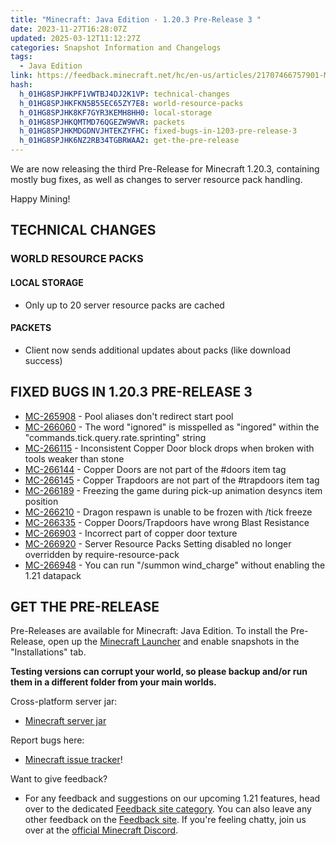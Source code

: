 ```yaml
---
title: "Minecraft: Java Edition - 1.20.3 Pre-Release 3 "
date: 2023-11-27T16:28:07Z
updated: 2025-03-12T11:12:27Z
categories: Snapshot Information and Changelogs
tags:
  - Java Edition
link: https://feedback.minecraft.net/hc/en-us/articles/21707466757901-Minecraft-Java-Edition-1-20-3-Pre-Release-3
hash:
  h_01HG8SPJHKPF1VWTBJ4DJ2K1VP: technical-changes
  h_01HG8SPJHKFKN5B55EC65ZY7E8: world-resource-packs
  h_01HG8SPJHK8KF7GYR3KEMH8HH0: local-storage
  h_01HG8SPJHKQMTMD76QGEZW9WVR: packets
  h_01HG8SPJHKMDGDNVJHTEKZYFHC: fixed-bugs-in-1203-pre-release-3
  h_01HG8SPJHK6NZ2RB34TGBRWAA2: get-the-pre-release
---
```


We are now releasing the third Pre-Release for Minecraft 1.20.3, containing mostly bug fixes, as well as changes to server resource pack handling.

Happy Mining!

## TECHNICAL CHANGES

### WORLD RESOURCE PACKS

#### LOCAL STORAGE

- Only up to 20 server resource packs are cached

#### PACKETS

- Client now sends additional updates about packs (like download success)

## FIXED BUGS IN 1.20.3 PRE-RELEASE 3

- [MC-265908](https://bugs.mojang.com/browse/MC-265908) - Pool aliases don't redirect start pool
- [MC-266060](https://bugs.mojang.com/browse/MC-266060) - The word "ignored" is misspelled as "ingored" within the "commands.tick.query.rate.sprinting" string
- [MC-266115](https://bugs.mojang.com/browse/MC-266115) - Inconsistent Copper Door block drops when broken with tools weaker than stone
- [MC-266144](https://bugs.mojang.com/browse/MC-266144) - Copper Doors are not part of the \#doors item tag
- [MC-266145](https://bugs.mojang.com/browse/MC-266145) - Copper Trapdoors are not part of the \#trapdoors item tag
- [MC-266189](https://bugs.mojang.com/browse/MC-266189) - Freezing the game during pick-up animation desyncs item position
- [MC-266210](https://bugs.mojang.com/browse/MC-266210) - Dragon respawn is unable to be frozen with /tick freeze
- [MC-266335](https://bugs.mojang.com/browse/MC-266335) - Copper Doors/Trapdoors have wrong Blast Resistance
- [MC-266903](https://bugs.mojang.com/browse/MC-266903) - Incorrect part of copper door texture
- [MC-266920](https://bugs.mojang.com/browse/MC-266920) - Server Resource Packs Setting disabled no longer overridden by require-resource-pack
- [MC-266948](https://bugs.mojang.com/browse/MC-266948) - You can run "/summon wind_charge" without enabling the 1.21 datapack

## GET THE PRE-RELEASE

Pre-Releases are available for Minecraft: Java Edition. To install the Pre-Release, open up the [Minecraft Launcher](https://www.minecraft.net/download.html) and enable snapshots in the "Installations" tab.

**Testing versions can corrupt your world, so please backup and/or run them in a different folder from your main worlds.**

Cross-platform server jar:

- [Minecraft server jar](https://piston-data.mojang.com/v1/objects/3802cf61288841f29f0af0d7c73ab58094be34cd/server.jar)

Report bugs here:

- [Minecraft issue tracker](https://bugs.mojang.com/projects/MC/summary)!

Want to give feedback?

- For any feedback and suggestions on our upcoming 1.21 features, head over to the dedicated [Feedback site category](https://aka.ms/Minecraft121Feedback). You can also leave any other feedback on the [Feedback site](https://feedback.minecraft.net/). If you're feeling chatty, join us over at the [official Minecraft Discord](https://discordapp.com/invite/minecraft).
